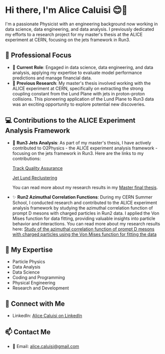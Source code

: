 # Hi there, I'm Alice Caluisi 😊🌼

I'm a passionate Physicist with an engineering background now working in data science, data engineering, and data analysis. I previously dedicated my efforts to a research project for my master's thesis at the ALICE experiment at CERN, focusing on the jets framework in Run3.

## 🌌 Professional Focus
- 💼 **Current Role**: Engaged in data science, data engineering, and data analysis, applying my expertise to evaluate model performance predictions and manage financial data.
- 🔬 **Previous Research**: My master's thesis involved working with the ALICE experiment at CERN, specifically on extracting the strong coupling constant from the Lund Plane with jets in proton-proton collisions. This pioneering application of the Lund Plane to Run3 data was an exciting opportunity to explore potential new discoveries.

## 💻 Contributions to the ALICE Experiment Analysis Framework

- 🌠 **Run3 Jets Analysis**: As part of my master's thesis, I have actively contributed to O2Physics - the ALICE experiment analysis framework - focusing on the jets framework in Run3. Here are the links to my contributions:
  
  [Track Quality Assurance](https://github.com/AliceO2Group/O2Physics/blob/master/PWGJE/Tasks/trackJetqa.cxx)

  [Jet Lund Reclustering](https://github.com/AliceO2Group/O2Physics/blob/master/PWGJE/Tasks/jetLundReclustering.cxx)

  You can read more about my research results in my [Master final thesis](https://studenttheses.uu.nl/handle/20.500.12932/46251).
  
- ✨ **Run2 Azimuthal Correlation Functions**: During my CERN Summer School, I conducted research and contributed to the ALICE experiment analysis framework by studying the azimuthal correlation function of prompt D mesons with charged particles in Run2 data. I applied the Von Mises function for data fitting, providing valuable insights into particle behavior and interactions. You can read more about my research results here: [Study of the azimuthal correlation function of prompt D mesons with charged particles using the Von Mises function for fitting the data](https://alice-collaboration.web.cern.ch/node/35669)

## 🚀 My Expertise

- Particle Physics
- Data Analysis
- Data Science
- Coding and Programming
- Physical Engineering
- Research and Development

## 👋 Connect with Me

- LinkedIn: [Alice Caluisi on LinkedIn](https://www.linkedin.com/in/alice-caluisi-b111b9230/)

## 📫 Contact Me

- 📧 Email: alice.caluisi@gmail.com

